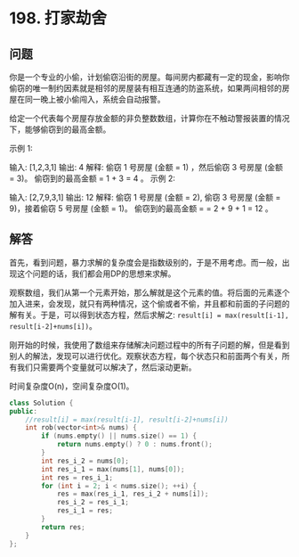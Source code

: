 # 198. 打家劫舍

## 问题

你是一个专业的小偷，计划偷窃沿街的房屋。每间房内都藏有一定的现金，影响你偷窃的唯一制约因素就是相邻的房屋装有相互连通的防盗系统，如果两间相邻的房屋在同一晚上被小偷闯入，系统会自动报警。

给定一个代表每个房屋存放金额的非负整数数组，计算你在不触动警报装置的情况下，能够偷窃到的最高金额。

示例 1:

输入: [1,2,3,1]
输出: 4
解释: 偷窃 1 号房屋 (金额 = 1) ，然后偷窃 3 号房屋 (金额 = 3)。
     偷窃到的最高金额 = 1 + 3 = 4 。
示例 2:

输入: [2,7,9,3,1]
输出: 12
解释: 偷窃 1 号房屋 (金额 = 2), 偷窃 3 号房屋 (金额 = 9)，接着偷窃 5 号房屋 (金额 = 1)。
     偷窃到的最高金额 = = 2 + 9 + 1 = 12 。

## 解答
首先，看到问题，暴力求解的复杂度会是指数级别的，于是不用考虑。而一般，出现这个问题的话，我们都会用DP的思想来求解。

观察数组，我们从第一个元素开始，那么解就是这个元素的值。将后面的元素逐个加入进来，会发现，就只有两种情况，这个偷或者不偷，并且都和前面的子问题的解有关。于是，可以得到状态方程，然后求解之:
`result[i] = max(result[i-1], result[i-2]+nums[i])`。

刚开始的时候，我使用了数组来存储解决问题过程中的所有子问题的解，但是看到别人的解法，发现可以进行优化。观察状态方程，每个状态只和前面两个有关，所有我们只需要两个变量就可以解决了，然后滚动更新。

时间复杂度O(n)，空间复杂度O(1)。

```C++
class Solution {
public:
    //result[i] = max(result[i-1], result[i-2]+nums[i])
    int rob(vector<int>& nums) {
        if (nums.empty() || nums.size() == 1) {
            return nums.empty() ? 0 : nums.front();
        }
        int res_i_2 = nums[0];
        int res_i_1 = max(nums[1], nums[0]);
        int res = res_i_1;
        for (int i = 2; i < nums.size(); ++i) {
            res = max(res_i_1, res_i_2 + nums[i]);
            res_i_2 = res_i_1;
            res_i_1 = res;
        }
        return res;
    }
};
```